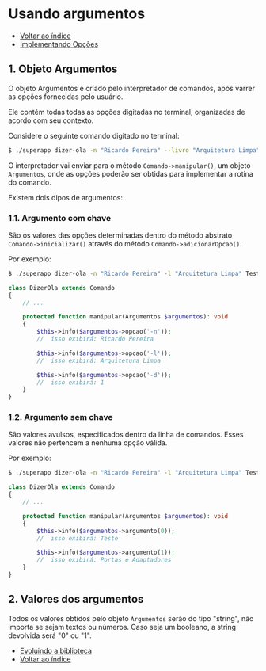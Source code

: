 # Usando argumentos

- [Voltar ao índice](indice.md)
- [Implementando Opções](05-implementando-opcoes.md)

## 1. Objeto Argumentos

O objeto Argumentos é criado pelo interpretador de comandos, após varrer as opções fornecidas pelo usuário.

Ele contém todas todas as opções digitadas no terminal, organizadas de acordo com seu contexto.

Considere o seguinte comando digitado no terminal:

```bash
$ ./superapp dizer-ola -n "Ricardo Pereira" --livro "Arquitetura Limpa" Teste 'Portas e Adaptadores' --dev
```

O interpretador vai enviar para o método `Comando->manipular()`, um objeto `Argumentos`, onde as opções poderão ser obtidas para implementar a rotina do comando.

Existem dois dipos de argumentos:

### 1.1. Argumento com chave

São os valores das opções determinadas dentro do método abstrato `Comando->inicializar()` através do método `Comando->adicionarOpcao()`. 

Por exemplo: 

```bash
$ ./superapp dizer-ola -n "Ricardo Pereira" -l "Arquitetura Limpa" Teste 'Portas e Adaptadores' -d
```

```php
class DizerOla extends Comando
{
    // ...

    protected function manipular(Argumentos $argumentos): void
    {
        $this->info($argumentos->opcao('-n'));
        //  isso exibirá: Ricardo Pereira

        $this->info($argumentos->opcao('-l'));
        //  isso exibirá: Arquitetura Limpa

        $this->info($argumentos->opcao('-d'));
        //  isso exibirá: 1
    }
}
```

### 1.2. Argumento sem chave

São valores avulsos, especificados dentro da linha de comandos. 
Esses valores não pertencem a nenhuma opção válida.

Por exemplo: 

```bash
$ ./superapp dizer-ola -n "Ricardo Pereira" -l "Arquitetura Limpa" Teste 'Portas e Adaptadores' -d
```

```php
class DizerOla extends Comando
{
    // ...

    protected function manipular(Argumentos $argumentos): void
    {
        $this->info($argumentos->argumento(0));
        //  isso exibirá: Teste

        $this->info($argumentos->argumento(1));
        //  isso exibirá: Portas e Adaptadores
    }
}
```

## 2. Valores dos argumentos

Todos os valores obtidos pelo objeto `Argumentos` serão do tipo "string", não importa se sejam textos ou números. Caso seja um booleano, a string devolvida será "0" ou "1". 



- [Evoluindo a biblioteca](07-evoluindo-a-biblioteca.md)
- [Voltar ao índice](indice.md)
